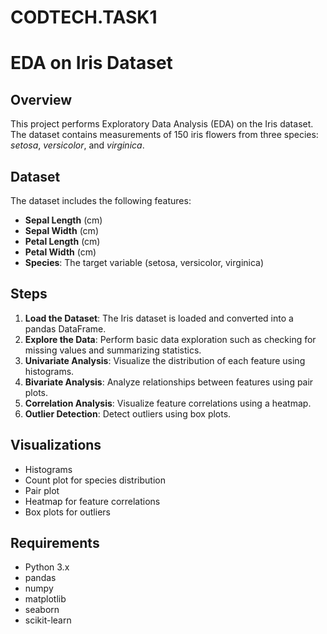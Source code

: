 # CODTECH.TASK1
# EDA on Iris Dataset

## Overview
This project performs Exploratory Data Analysis (EDA) on the Iris dataset. The dataset contains measurements of 150 iris flowers from three species: *setosa*, *versicolor*, and *virginica*.

## Dataset
The dataset includes the following features:
- **Sepal Length** (cm)
- **Sepal Width** (cm)
- **Petal Length** (cm)
- **Petal Width** (cm)
- **Species**: The target variable (setosa, versicolor, virginica)

## Steps
1. **Load the Dataset**: The Iris dataset is loaded and converted into a pandas DataFrame.
2. **Explore the Data**: Perform basic data exploration such as checking for missing values and summarizing statistics.
3. **Univariate Analysis**: Visualize the distribution of each feature using histograms.
4. **Bivariate Analysis**: Analyze relationships between features using pair plots.
5. **Correlation Analysis**: Visualize feature correlations using a heatmap.
6. **Outlier Detection**: Detect outliers using box plots.

## Visualizations
- Histograms
- Count plot for species distribution
- Pair plot
- Heatmap for feature correlations
- Box plots for outliers

## Requirements
- Python 3.x
- pandas
- numpy
- matplotlib
- seaborn
- scikit-learn
